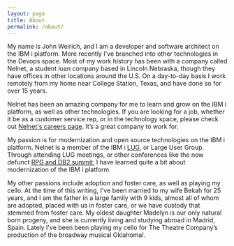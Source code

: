 ```yaml
---
layout: page
title: About
permalink: /about/
---
```

My name is John Weirich, and I am a developer and software architect on the IBM i platform.  More recently I've branched into other technologies in the Devops space.  Most of my work history has been with a company called Nelnet, a student loan company based in Lincoln Nebraska, though they have offices in other locations around the U.S.  On a day-to-day basis I work remotely from my home near College Station, Texas, and have done so for over 15 years. 
 
Nelnet has been an amazing company for me to learn and grow on the IBM i platform, as well as other technologies.   If you are looking for a job, whether it be as a customer service rep, or in the technology space, please check out [Nelnet's careers page](https://nelnetinc.com/careers/job-opportunities/).  It’s a great company to work for.
 
My passion is for modernization and open source technologies on the IBM i platform.   Nelnet is a member of the IBM i [LUG](https://www.ibmilug.ihost.com/), or Large User Group.  Through attending LUG meetings, or other conferences like the now defunct [RPG and DB2 summit](https://www.systemideveloper.com/pages/events/RPGDb2Summit/), I have learned quite a bit about modernization of the IBM i platform
 
My other passions include adoption and foster care, as well as playing my cello.  At the time of this writing, I've been married to my wife Bekah for 25 years, and I am the father in a large family with 9 kids, almost all of whom are adopted, placed with us in foster care, or we have custody that stemmed from foster care.  My oldest daughter Madelyn is our only natural born progeny, and she is currently living and studying abroad in Madrid, Spain.  Lately I've been been playing my cello for The Theatre Company’s production of the broadway musical Oklahoma!.
